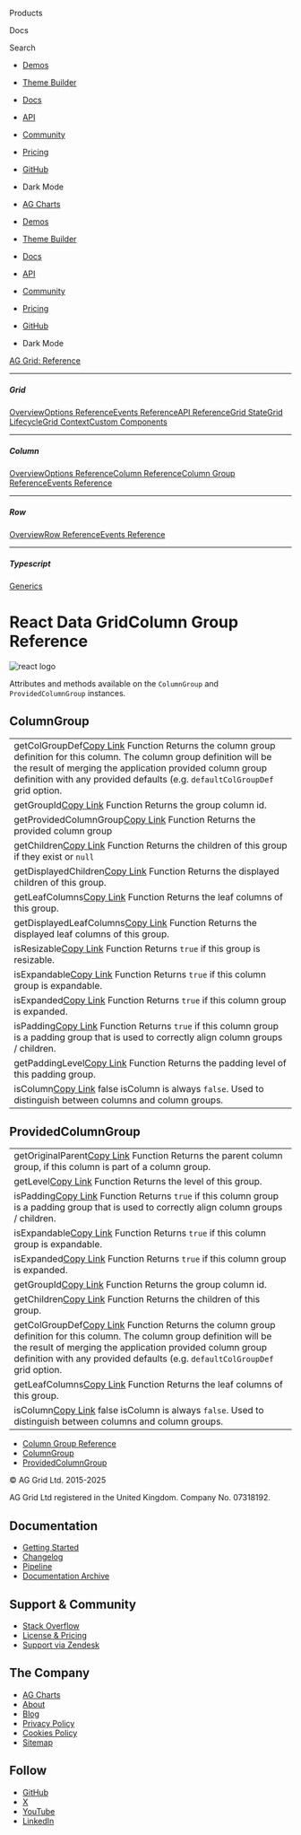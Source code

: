 Products

Docs

Search

* [Demos](/example/)
* [Theme Builder](/theme-builder/)
* [Docs](/react-data-grid/getting-started/)
* [API](/react-data-grid/reference/)
* [Community](/community/)
* [Pricing](/license-pricing/)
* [GitHub](https://github.com/ag-grid/ag-grid)
* Dark Mode

* [AG Charts](https://www.ag-grid.com/charts)
* [Demos](/example/)
* [Theme Builder](/theme-builder/)
* [Docs](/react-data-grid/getting-started/)
* [API](/react-data-grid/reference/)
* [Community](/community/)
* [Pricing](/license-pricing/)
* [GitHub](https://github.com/ag-grid/ag-grid)
* Dark Mode

[AG Grid: Reference](/react-data-grid/reference/)

---

##### Grid

[Overview](/react-data-grid/grid-interface/)[Options Reference](/react-data-grid/grid-options/)[Events Reference](/react-data-grid/grid-events/)[API Reference](/react-data-grid/grid-api/)[Grid State](/react-data-grid/grid-state/)[Grid Lifecycle](/react-data-grid/grid-lifecycle/)[Grid Context](/react-data-grid/context/)[Custom Components](/react-data-grid/components/)

---

##### Column

[Overview](/react-data-grid/column-interface/)[Options Reference](/react-data-grid/column-properties/)[Column Reference](/react-data-grid/column-object/)[Column Group Reference](/react-data-grid/column-object-group/)[Events Reference](/react-data-grid/column-events/)

---

##### Row

[Overview](/react-data-grid/row-interface/)[Row Reference](/react-data-grid/row-object/)[Events Reference](/react-data-grid/row-events/)

---

##### Typescript

[Generics](/react-data-grid/typescript-generics/)

# React Data GridColumn Group Reference

![react logo](/_astro/react.CtDRhtxt.svg)

Attributes and methods available on the `ColumnGroup` and `ProvidedColumnGroup` instances.

## ColumnGroup

|  |
| --- |
| getColGroupDef[Copy Link](#reference-ColumnGroup-getColGroupDef)  Function  Returns the column group definition for this column. The column group definition will be the result of merging the application provided column group definition with any provided defaults (e.g. `defaultColGroupDef` grid option. |
| getGroupId[Copy Link](#reference-ColumnGroup-getGroupId)  Function  Returns the group column id. |
| getProvidedColumnGroup[Copy Link](#reference-ColumnGroup-getProvidedColumnGroup)  Function  Returns the provided column group |
| getChildren[Copy Link](#reference-ColumnGroup-getChildren)  Function  Returns the children of this group if they exist or `null` |
| getDisplayedChildren[Copy Link](#reference-ColumnGroup-getDisplayedChildren)  Function  Returns the displayed children of this group. |
| getLeafColumns[Copy Link](#reference-ColumnGroup-getLeafColumns)  Function  Returns the leaf columns of this group. |
| getDisplayedLeafColumns[Copy Link](#reference-ColumnGroup-getDisplayedLeafColumns)  Function  Returns the displayed leaf columns of this group. |
| isResizable[Copy Link](#reference-ColumnGroup-isResizable)  Function  Returns `true` if this group is resizable. |
| isExpandable[Copy Link](#reference-ColumnGroup-isExpandable)  Function  Returns `true` if this column group is expandable. |
| isExpanded[Copy Link](#reference-ColumnGroup-isExpanded)  Function  Returns `true` if this column group is expanded. |
| isPadding[Copy Link](#reference-ColumnGroup-isPadding)  Function  Returns `true` if this column group is a padding group that is used to correctly align column groups / children. |
| getPaddingLevel[Copy Link](#reference-ColumnGroup-getPaddingLevel)  Function  Returns the padding level of this padding group. |
| isColumn[Copy Link](#reference-ColumnGroup-isColumn)  false  isColumn is always `false`. Used to distinguish between columns and column groups. |

## ProvidedColumnGroup

|  |
| --- |
| getOriginalParent[Copy Link](#reference-ProvidedColumnGroup-getOriginalParent)  Function  Returns the parent column group, if this column is part of a column group. |
| getLevel[Copy Link](#reference-ProvidedColumnGroup-getLevel)  Function  Returns the level of this group. |
| isPadding[Copy Link](#reference-ProvidedColumnGroup-isPadding)  Function  Returns `true` if this column group is a padding group that is used to correctly align column groups / children. |
| isExpandable[Copy Link](#reference-ProvidedColumnGroup-isExpandable)  Function  Returns `true` if this column group is expandable. |
| isExpanded[Copy Link](#reference-ProvidedColumnGroup-isExpanded)  Function  Returns `true` if this column group is expanded. |
| getGroupId[Copy Link](#reference-ProvidedColumnGroup-getGroupId)  Function  Returns the group column id. |
| getChildren[Copy Link](#reference-ProvidedColumnGroup-getChildren)  Function  Returns the children of this group. |
| getColGroupDef[Copy Link](#reference-ProvidedColumnGroup-getColGroupDef)  Function  Returns the column group definition for this column. The column group definition will be the result of merging the application provided column group definition with any provided defaults (e.g. `defaultColGroupDef` grid option. |
| getLeafColumns[Copy Link](#reference-ProvidedColumnGroup-getLeafColumns)  Function  Returns the leaf columns of this group. |
| isColumn[Copy Link](#reference-ProvidedColumnGroup-isColumn)  false  isColumn is always `false`. Used to distinguish between columns and column groups. |

* [Column Group Reference](#top)
* [ColumnGroup](#reference-ColumnGroup)
* [ProvidedColumnGroup](#reference-ProvidedColumnGroup)

© AG Grid Ltd. 2015-2025

AG Grid Ltd registered in the United Kingdom. Company No. 07318192.

## Documentation

* [Getting Started](/documentation)
* [Changelog](/changelog)
* [Pipeline](/pipeline)
* [Documentation Archive](/documentation-archive)

## Support & Community

* [Stack Overflow](https://stackoverflow.com/questions/tagged/ag-grid)
* [License & Pricing](/license-pricing)
* [Support via Zendesk](https://ag-grid.zendesk.com/)

## The Company

* [AG Charts](https://www.ag-grid.com/charts/)
* [About](/about)
* [Blog](https://blog.ag-grid.com/?_ga=2.213149716.106872681.1607518091-965402545.1605286673)
* [Privacy Policy](/privacy)
* [Cookies Policy](/cookies)
* [Sitemap](/sitemap)

## Follow

* [GitHub](https://github.com/ag-grid/ag-grid)
* [X](https://twitter.com/ag_grid)
* [YouTube](https://youtube.com/c/ag-grid)
* [LinkedIn](https://www.linkedin.com/company/ag-grid)